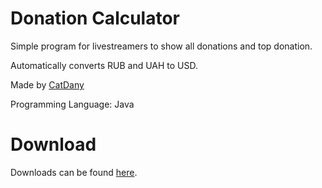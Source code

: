 Donation Calculator
=====
Simple program for livestreamers to show all donations and top donation.

Automatically converts RUB and UAH to USD.

Made by [CatDany](http://twitter.com/Dany2001RU)

Programming Language: Java

Download
=====
Downloads can be found [here](http://github.com/CatDany/DonationCalculator/releases).